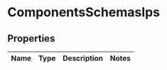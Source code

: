 # ComponentsSchemasIps

## Properties
Name | Type | Description | Notes
------------ | ------------- | ------------- | -------------
